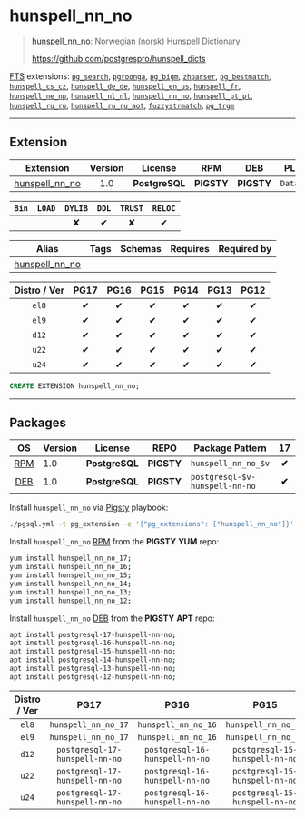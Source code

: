 # hunspell_nn_no


> [hunspell_nn_no](https://github.com/postgrespro/hunspell_dicts): Norwegian (norsk) Hunspell Dictionary
>
> https://github.com/postgrespro/hunspell_dicts





[FTS](/fts) extensions: [`pg_search`](/pg_search), [`pgroonga`](/pgroonga), [`pg_bigm`](/pg_bigm), [`zhparser`](/zhparser), [`pg_bestmatch`](/pg_bestmatch), [`hunspell_cs_cz`](/hunspell_cs_cz), [`hunspell_de_de`](/hunspell_de_de), [`hunspell_en_us`](/hunspell_en_us), [`hunspell_fr`](/hunspell_fr), [`hunspell_ne_np`](/hunspell_ne_np), [`hunspell_nl_nl`](/hunspell_nl_nl), [`hunspell_nn_no`](/hunspell_nn_no), [`hunspell_pt_pt`](/hunspell_pt_pt), [`hunspell_ru_ru`](/hunspell_ru_ru), [`hunspell_ru_ru_aot`](/hunspell_ru_ru_aot), [`fuzzystrmatch`](/fuzzystrmatch), [`pg_trgm`](/pg_trgm)


-------
## Extension


| Extension | Version | License | RPM | DEB | PL |
|-----------|:-------:|:-------:|:---:|:---:|:--:|
| [hunspell_nn_no](https://github.com/postgrespro/hunspell_dicts) | 1.0 | **<span class="tcblue">PostgreSQL</span>** | **<span class="tcwarn">PIGSTY</span>** | **<span class="tcwarn">PIGSTY</span>** | `Data` |



| `Bin` | `LOAD` | `DYLIB` | `DDL` | `TRUST` | `RELOC` |
|:-----:|:------:|:-------:|:-----:|:-------:|:-------:|
|  |  | <span class="tcwarn">✘</span> | <span class="tcblue">✔</span> | <span class="tcwarn">✘</span> | <span class="tcblue">✔</span> |



| Alias | Tags | Schemas | Requires | Required by |
|-------|------|---------|----------|-------------|
| [hunspell_nn_no](/hunspell_nn_no) |  |  |  |  |



| Distro / Ver | PG17 | PG16 | PG15 | PG14 | PG13 | PG12 |
|:------------:|:----:|:----:|:----:|:----:|:----:|:----:|
| `el8` | <span class="tcblue">✔</span> | <span class="tcblue">✔</span> | <span class="tcblue">✔</span> | <span class="tcblue">✔</span> | <span class="tcblue">✔</span> | <span class="tcblue">✔</span> |
| `el9` | <span class="tcblue">✔</span> | <span class="tcblue">✔</span> | <span class="tcblue">✔</span> | <span class="tcblue">✔</span> | <span class="tcblue">✔</span> | <span class="tcblue">✔</span> |
| `d12` | <span class="tcblue">✔</span> | <span class="tcblue">✔</span> | <span class="tcblue">✔</span> | <span class="tcblue">✔</span> | <span class="tcblue">✔</span> | <span class="tcblue">✔</span> |
| `u22` | <span class="tcblue">✔</span> | <span class="tcblue">✔</span> | <span class="tcblue">✔</span> | <span class="tcblue">✔</span> | <span class="tcblue">✔</span> | <span class="tcblue">✔</span> |
| `u24` | <span class="tcblue">✔</span> | <span class="tcblue">✔</span> | <span class="tcblue">✔</span> | <span class="tcblue">✔</span> | <span class="tcblue">✔</span> | <span class="tcblue">✔</span> |





```sql
CREATE EXTENSION hunspell_nn_no;
```

-----------


## Packages


| OS | Version | License | REPO | Package Pattern | 17 | 16 | 15 | 14 | 13 | 12 | Dependency |
|:--:|---------|:-------:|:----:|-----------------|:--:|:--:|:--:|:--:|:--:|:--:|------------|
| [RPM](/rpm) | 1.0 | **<span class="tcblue">PostgreSQL</span>** | **<span class="tcwarn">PIGSTY</span>** | `hunspell_nn_no_$v` | **<span class="tcwarn">✔</span>** | **<span class="tcwarn">✔</span>** | **<span class="tcwarn">✔</span>** | **<span class="tcwarn">✔</span>** | **<span class="tcwarn">✔</span>** | **<span class="tcwarn">✔</span>** |  |
| [DEB](/deb) | 1.0 | **<span class="tcblue">PostgreSQL</span>** | **<span class="tcwarn">PIGSTY</span>** | `postgresql-$v-hunspell-nn-no` | **<span class="tcwarn">✔</span>** | **<span class="tcwarn">✔</span>** | **<span class="tcwarn">✔</span>** | **<span class="tcwarn">✔</span>** | **<span class="tcwarn">✔</span>** | **<span class="tcwarn">✔</span>** |  |



Install `hunspell_nn_no` via [Pigsty](https://pigsty.io/docs/pgext/usage/install/) playbook:

```bash
./pgsql.yml -t pg_extension -e '{"pg_extensions": ["hunspell_nn_no"]}'
```


Install `hunspell_nn_no` [RPM](/rpm) from the **<span class="tcwarn">PIGSTY</span>** **YUM** repo:

```bash
yum install hunspell_nn_no_17;
yum install hunspell_nn_no_16;
yum install hunspell_nn_no_15;
yum install hunspell_nn_no_14;
yum install hunspell_nn_no_13;
yum install hunspell_nn_no_12;
```


Install `hunspell_nn_no` [DEB](/deb) from the **<span class="tcwarn">PIGSTY</span>** **APT** repo:

```bash
apt install postgresql-17-hunspell-nn-no;
apt install postgresql-16-hunspell-nn-no;
apt install postgresql-15-hunspell-nn-no;
apt install postgresql-14-hunspell-nn-no;
apt install postgresql-13-hunspell-nn-no;
apt install postgresql-12-hunspell-nn-no;
```




| Distro / Ver | PG17 | PG16 | PG15 | PG14 | PG13 | PG12 |
|:------------:|:----:|:----:|:----:|:----:|:----:|:----:|
| `el8` | `hunspell_nn_no_17` | `hunspell_nn_no_16` | `hunspell_nn_no_15` | `hunspell_nn_no_14` | `hunspell_nn_no_13` | `hunspell_nn_no_12` |
| `el9` | `hunspell_nn_no_17` | `hunspell_nn_no_16` | `hunspell_nn_no_15` | `hunspell_nn_no_14` | `hunspell_nn_no_13` | `hunspell_nn_no_12` |
| `d12` | `postgresql-17-hunspell-nn-no` | `postgresql-16-hunspell-nn-no` | `postgresql-15-hunspell-nn-no` | `postgresql-14-hunspell-nn-no` | `postgresql-13-hunspell-nn-no` | `postgresql-12-hunspell-nn-no` |
| `u22` | `postgresql-17-hunspell-nn-no` | `postgresql-16-hunspell-nn-no` | `postgresql-15-hunspell-nn-no` | `postgresql-14-hunspell-nn-no` | `postgresql-13-hunspell-nn-no` | `postgresql-12-hunspell-nn-no` |
| `u24` | `postgresql-17-hunspell-nn-no` | `postgresql-16-hunspell-nn-no` | `postgresql-15-hunspell-nn-no` | `postgresql-14-hunspell-nn-no` | `postgresql-13-hunspell-nn-no` | `postgresql-12-hunspell-nn-no` |





